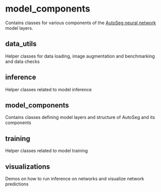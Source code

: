 # model_components

Contains classes for various components of the [AutoSeg neural network](../../AutoSeg/) model layers.

## data_utils

Helper classes for data loading, image augmentation and benchmarking and data checks

## inference

Helper classes related to model inference

## model_components

Contains classes defining model layers and structure of AutoSeg and its components

## training

Helper classes related to model training

## visualizations

Demos on how to run inference on networks and visualize network predictions
